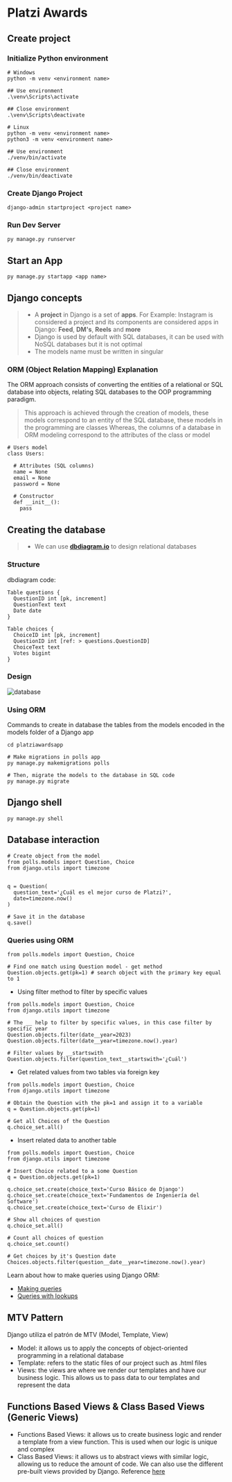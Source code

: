# Platzi Awards

## Create project

### Initialize Python environment

```
# Windows
python -m venv <environment name>

## Use environment
.\venv\Scripts\activate

## Close environment
.\venv\Scripts\deactivate

# Linux
python -m venv <environment name>
python3 -m venv <environment name>

## Use environment
./venv/bin/activate

## Close environment
./venv/bin/deactivate
```

### Create Django Project

```
django-admin startproject <project name>
```

### Run Dev Server

```
py manage.py runserver
```

## Start an App

```
py manage.py startapp <app name>
```

## Django concepts

> - A **project** in Django is a set of **apps**. For Example: Instagram is considered a project and its components are considered apps in Django: **Feed**, **DM's**, **Reels** and **more**
> - Django is used by default with SQL databases, it can be used with NoSQL databases but it is not optimal
> - The models name must be written in singular

### ORM (Object Relation Mapping) Explanation
The ORM approach consists of converting the entities of a relational or SQL database into objects, relating SQL databases to the OOP programming paradigm.

> This approach is achieved through the creation of models, these models correspond to an entity of the SQL database, these models in the programming are classes
> Whereas, the columns of a database in ORM modeling correspond to the attributes of the class or model

```
# Users model
class Users:

  # Attributes (SQL columns)
  name = None
  email = None
  password = None

  # Constructor
  def __init__():
    pass
```

## Creating the database
> * We can use [**dbdiagram.io**](https://dbdiagram.io/) to design relational databases

### Structure
dbdiagram code:

```
Table questions {
  QuestionID int [pk, increment]
  QuestionText text
  Date date
}

Table choices {
  ChoiceID int [pk, increment]
  QuestionID int [ref: > questions.QuestionID]
  ChoiceText text
  Votes bigint
}
```

### Design

![database](https://github.com/itsronalds/platzi-awards/assets/77751686/43ccb80b-ce7e-4ce2-bcbb-f92a8ddc38be)

### Using ORM
Commands to create in database the tables from the models encoded in the models folder of a Django app

```
cd platziawardsapp

# Make migrations in polls app
py manage.py makemigrations polls

# Then, migrate the models to the database in SQL code
py manage.py migrate
```

## Django shell

```
py manage.py shell
```

## Database interaction

```
# Create object from the model
from polls.models import Question, Choice
from django.utils import timezone


q = Question(
  question_text='¿Cuál es el mejor curso de Platzi?',
  date=timezone.now()
)

# Save it in the database
q.save()
```

### Queries using ORM

```
from polls.models import Question, Choice

# Find one match using Question model - get method
Question.objects.get(pk=1) # search object with the primary key equal to 1

```

* Using filter method to filter by specific values

```
from polls.models import Question, Choice
from django.utils import timezone

# The __ help to filter by specific values, in this case filter by specific year
Question.objects.filter(date__year=2023)
Question.objects.filter(date__year=timezone.now().year)

# Filter values by __startswith
Question.objects.filter(question_text__startswith='¿Cuál')
```

* Get related values ​​from two tables via foreign key

```
from polls.models import Question, Choice
from django.utils import timezone

# Obtain the Question with the pk=1 and assign it to a variable
q = Question.objects.get(pk=1)

# Get all Choices of the Question 
q.choice_set.all()
```

* Insert related data to another table

```
from polls.models import Question, Choice
from django.utils import timezone

# Insert Choice related to a some Question
q = Question.objects.get(pk=1)

q.choice_set.create(choice_text='Curso Básico de Django')
q.choice_set.create(choice_text='Fundamentos de Ingeniería del Software')
q.choice_set.create(choice_text='Curso de Elixir')

# Show all choices of question
q.choice_set.all()

# Count all choices of question
q.choice_set.count()

# Get choices by it's Question date
Choices.objects.filter(question__date__year=timezone.now().year)
```

Learn about how to make queries using Django ORM:

* [Making queries](https://docs.djangoproject.com/en/3.2/topics/db/queries/)
* [Queries with lookups](https://docs.djangoproject.com/en/3.2/topics/db/queries/#field-lookups)

## MTV Pattern
Django utiliza el patrón de MTV (Model, Template, View)

* Model: it allows us to apply the concepts of object-oriented programming in a relational database
* Template: refers to the static files of our project such as .html files
* Views: the views are where we render our templates and have our business logic. This allows us to pass data to our templates and represent the data

## Functions Based Views & Class Based Views (Generic Views)

* Functions Based Views: it allows us to create business logic and render a template from a view function. This is used when our logic is unique and complex
* Class Based Views: it allows us to abstract views with similar logic, allowing us to reduce the amount of code. We can also use the different pre-built views provided by Django. Reference [here](https://ccbv.co.uk/)
